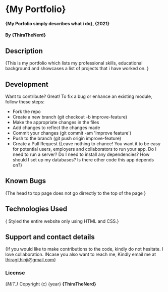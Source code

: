 # {My Portfolio}
#### {My Porfolio simply describes what i do}, {2021}
#### By **{ThiraTheNerd}**
## Description
{This is my portfolio which lists my professional skills, educational background and showcases a list of projects that i have worked on. }
## Development
Want to contribute? Great!
To fix a bug or enhance an existing module, follow these steps:
* Fork the repo
* Create a new branch (git checkout -b improve-feature)
* Make the appropriate changes in the files
* Add changes to reflect the changes made
* Commit your changes (git commit -am 'Improve feature')
* Push to the branch (git push origin improve-feature)
* Create a Pull Request
{Leave nothing to chance! You want it to be easy for potential users, employers and collaborators to run your app. Do I need to run a server? Do I need to install any dependencies? How should I set up my databases? Is there other code this app depends on?}
## Known Bugs
{The head to top page does not go dirrectly to the top of the page }
## Technologies Used
{ Styled the entire website only using HTML and CSS.}
## Support and contact details
{If you would like to make contributions to the code, kindly do not hesitate. I love collaboration. INcase you also want to reach me, Kindly email me at thiragithinji@gmail.com}
### License
*{MIT.}*
Copyright (c) {year} **{ThiraTheNerd}**
  
